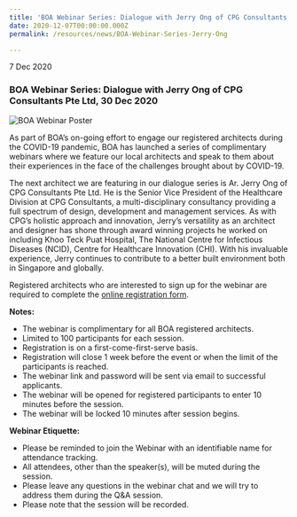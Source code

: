 ```yaml
---
title: 'BOA Webinar Series: Dialogue with Jerry Ong of CPG Consultants Pte Ltd'
date: 2020-12-07T00:00:00.000Z
permalink: /resources/news/BOA-Webinar-Series-Jerry-Ong

---
```


7 Dec 2020

### **BOA Webinar Series: Dialogue with Jerry Ong of CPG Consultants Pte Ltd, 30 Dec 2020**

![BOA Webinar Poster](/images/BOA_Webinar_301220.jpg)

As part of BOA’s on-going effort to engage our registered architects during the COVID-19 pandemic, BOA has launched a series of complimentary webinars where we feature our local architects and speak to them about their experiences in the face of the challenges brought about by COVID-19. 

The next architect we are featuring in our dialogue series is Ar. Jerry Ong of CPG Consultants Pte Ltd. He is the Senior Vice President of the Healthcare Division at CPG Consultants, a multi-disciplinary consultancy providing a full spectrum of design, development and management services. As with CPG’s holistic approach and innovation, Jerry’s versatility as an architect and designer has shone through award winning projects he worked on including Khoo Teck Puat Hospital, The National Centre for Infectious Diseases (NCID), Centre for Healthcare Innovation (CHI). With his invaluable experience, Jerry
continues to contribute to a better built environment both in Singapore and globally.

Registered architects who are interested to sign up for the webinar are required to complete the [online registration form](https://forms.gle/osjghJ4aS35XD87E7).

**Notes:**
* The webinar is complimentary for all BOA registered architects. 
* Limited to 100 participants for each session. 
* Registration is on a first-come-first-serve basis. 
* Registration will close 1 week before the event or when the limit of the participants is reached.
* The webinar link and password will be sent via email to successful applicants. 
* The webinar will be opened for registered participants to enter 10 minutes before the session.
* The webinar will be locked 10 minutes after session begins.

**Webinar Etiquette:**
* Please be reminded to join the Webinar with an identifiable name for attendance tracking.
* All attendees, other than the speaker(s), will be muted during the session.
* Please leave any questions in the webinar chat and we will try to address them during the Q&A session.
* Please note that the session will be recorded.
